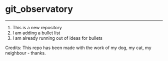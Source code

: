 # git_observatory
---------

1. This is a new repository
2. I am adding a bullet list
3. I am already running out of ideas for bullets

Credits:
This repo has been made with the work of my dog, my cat, my neighbour - thanks.
